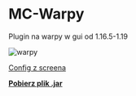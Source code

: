 # MC-Warpy
Plugin na warpy w gui od 1.16.5-1.19



![warpy](https://github.com/To1MaszProblem/MC-Warpy/assets/97973395/f06b7088-4d33-4a91-b954-91d6d39ef430)

[Config z screena](https://github.com/To1MaszProblem/MC-Warpy/files/13877580/config.zip)


[**Pobierz plik .jar**](MC-Warpy-1.0.jar)

